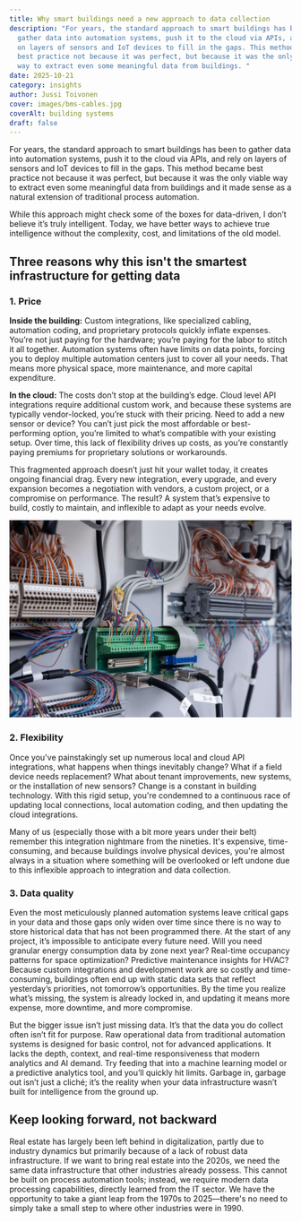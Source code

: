 ```yaml
---
title: Why smart buildings need a new approach to data collection
description: "For years, the standard approach to smart buildings has been to
  gather data into automation systems, push it to the cloud via APIs, and rely
  on layers of sensors and IoT devices to fill in the gaps. This method became
  best practice not because it was perfect, but because it was the only viable
  way to extract even some meaningful data from buildings. "
date: 2025-10-21
category: insights
author: Jussi Toivonen
cover: images/bms-cables.jpg
coverAlt: building systems
draft: false
---
```

For years, the standard approach to smart buildings has been to gather data into automation systems, push it to the cloud via APIs, and rely on layers of sensors and IoT devices to fill in the gaps. This method became best practice not because it was perfect, but because it was the only viable way to extract even some meaningful data from buildings and it made sense as a natural extension of traditional process automation.

While this approach might check some of the boxes for data-driven, I don’t believe it’s truly intelligent. Today, we have better ways to achieve true intelligence without the complexity, cost, and limitations of the old model.

## Three reasons why this isn't the smartest infrastructure for getting data

### 1\. Price

**Inside the building:** Custom integrations, like specialized cabling, automation coding, and proprietary protocols quickly inflate expenses. You’re not just paying for the hardware; you’re paying for the labor to stitch it all together. Automation systems often have limits on data points, forcing you to deploy multiple automation centers just to cover all your needs. That means more physical space, more maintenance, and more capital expenditure.

**In the cloud:** The costs don’t stop at the building’s edge. Cloud level API integrations require additional custom work, and because these systems are typically vendor-locked, you’re stuck with their pricing. Need to add a new sensor or device? You can’t just pick the most affordable or best-performing option, you’re limited to what’s compatible with your existing setup. Over time, this lack of flexibility drives up costs, as you’re constantly paying premiums for proprietary solutions or workarounds.

This fragmented approach doesn’t just hit your wallet today, it creates ongoing financial drag. Every new integration, every upgrade, and every expansion becomes a negotiation with vendors, a custom project, or a compromise on performance. The result? A system that’s expensive to build, costly to maintain, and inflexible to adapt as your needs evolve.

![Cables](images/bms-cables.jpg)

### 2\. Flexibility

Once you've painstakingly set up numerous local and cloud API integrations, what happens when things inevitably change? What if a field device needs replacement? What about tenant improvements, new systems, or the installation of new sensors? Change is a constant in building technology. With this rigid setup, you're condemned to a continuous race of updating local connections, local automation coding, and then updating the cloud integrations.

Many of us (especially those with a bit more years under their belt) remember this integration nightmare from the nineties. It's expensive, time-consuming, and because buildings involve physical devices, you're almost always in a situation where something will be overlooked or left undone due to this inflexible approach to integration and data collection.

### 3\. Data quality

Even the most meticulously planned automation systems leave critical gaps in your data and those gaps only widen over time since there is no way to store historical data that has not been programmed there. At the start of any project, it’s impossible to anticipate every future need. Will you need granular energy consumption data by zone next year? Real-time occupancy patterns for space optimization? Predictive maintenance insights for HVAC? Because custom integrations and development work are so costly and time-consuming, buildings often end up with static data sets that reflect yesterday’s priorities, not tomorrow’s opportunities. By the time you realize what’s missing, the system is already locked in, and updating it means more expense, more downtime, and more compromise.

But the bigger issue isn’t just missing data. It’s that the data you do collect often isn’t fit for purpose. Raw operational data from traditional automation systems is designed for basic control, not for advanced applications. It lacks the depth, context, and real-time responsiveness that modern analytics and AI demand. Try feeding that into a machine learning model or a predictive analytics tool, and you’ll quickly hit limits. Garbage in, garbage out isn’t just a cliché; it’s the reality when your data infrastructure wasn’t built for intelligence from the ground up.

## Keep looking forward, not backward

Real estate has largely been left behind in digitalization, partly due to industry dynamics but primarily because of a lack of robust data infrastructure. If we want to bring real estate into the 2020s, we need the same data infrastructure that other industries already possess. This cannot be built on process automation tools; instead, we require modern data processing capabilities, directly learned from the IT sector. We have the opportunity to take a giant leap from the 1970s to 2025—there's no need to simply take a small step to where other industries were in 1990.